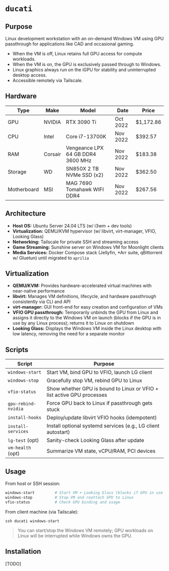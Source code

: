 # `ducati`

## Purpose

Linux development workstation with an on-demand Windows VM using GPU passthrough for applications like CAD and occasional gaming.
- When the VM is off, Linux retains full GPU access for compute workloads.
- When the VM is on, the GPU is exclusively passed through to Windows.
- Linux graphics always run on the iGPU for stability and uninterrupted desktop access.
- Accessible remotely via Tailscale.

## Hardware

Type | Make | Model | Date | Price
--- | --- | --- | --- | ---
GPU | NVIDIA | RTX 3090 Ti | Oct 2022 | $1,172.86
CPU | Intel | Core i7-13700K | Nov 2022 | $392.57
RAM | Corsair | Vengeance LPX 64 GB DDR4 3600 MHz | Nov 2022 | $183.38
Storage | WD | SN850X 2 TB NVMe SSD (x2) | Nov 2022 | $362.50
Motherboard | MSI | MAG 7690 Tomahawk WIFI DDR4 | Nov 2022 | $267.56

## Architecture

- **Host OS:** Ubuntu Server 24.04 LTS (w/ i3wm + dev tools)
- **Virtualization:** QEMU/KVM hypervisor (w/ libvirt, virt-manager, VFIO, Looking Glass)
- **Networking:** Tailscale for private SSH and streaming access
- **Game Streaming:** Sunshine server on Windows VM for Moonlight clients
- **Media Services:** Docker Compose stack (Jellyfin, *Arr suite, qBittorrent w/ Gluetun) until migrated to `aprilia`

## Virtualization

- **QEMU/KVM:** Provides hardware-accelerated virtual machines with near-native performance
- **libvirt:** Manages VM definitions, lifecycle, and hardware passthrough consistently via CLI and API
- **virt-manager:** GUI front-end for easy creation and configuration of VMs
- **VFIO GPU passthrough:** Temporarily unbinds the GPU from Linux and assigns it directly to the Windows VM on launch (blocks if the GPU is in use by any Linux process); returns it to Linux on shutdown
- **Looking Glass:** Displays the Windows VM inside the Linux desktop with low latency, removing the need for a separate monitor

## Scripts
Script | Purpose
--- | ---
`windows-start` | Start VM, bind GPU to VFIO, launch LG client
`windows-stop` | Gracefully stop VM, rebind GPU to Linux
`vfio-status` | Show whether GPU is bound to Linux or VFIO + list active GPU processes
`gpu-rebind-nvidia` | Force GPU back to Linux if passthrough gets stuck
`install-hooks` | Deploy/update libvirt VFIO hooks (idempotent)
`install-services` | Install optional systemd services (e.g., LG client autostart)
`lg-test` (opt) | Sanity-check Looking Glass after update
`vm-health` (opt) | Summarize VM state, vCPU/RAM, PCI devices

## Usage

From host or SSH session:

```bash
windows-start         # Start VM + Looking Glass (blocks if GPU in use by Linux)
windows-stop          # Stop VM and reattach GPU to Linux
vfio-status           # Check GPU binding and usage
```

From client machine (via Tailscale):

```
ssh ducati windows-start
```

> You can start/stop the Windows VM remotely; GPU workloads on Linux will be interrupted while Windows owns the GPU.

## Installation

[TODO]
